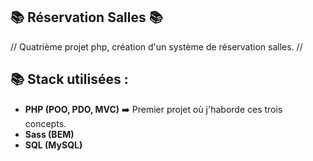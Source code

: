 📚 Réservation Salles 📚
---
// Quatrième projet php, création d'un système de réservation salles. //


📚 Stack utilisées :
---
 
 - **PHP (POO, PDO, MVC)** :arrow_right: Premier projet où j'haborde ces trois concepts.
 - **Sass (BEM)**
 - **SQL (MySQL)**
